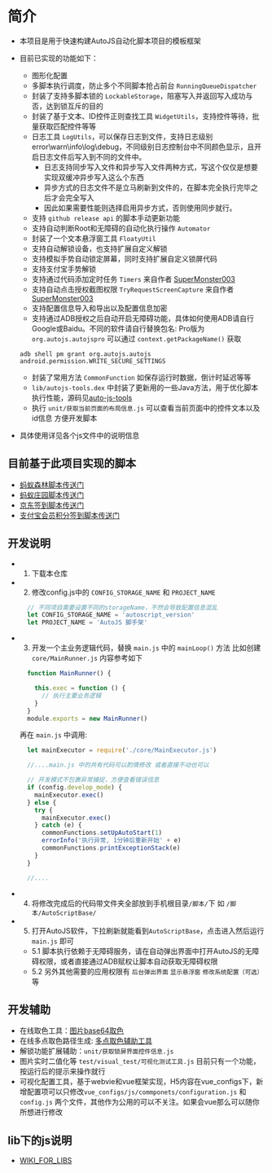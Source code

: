 # 简介

- 本项目是用于快速构建AutoJS自动化脚本项目的模板框架
- 目前已实现的功能如下：
  - 图形化配置
  - 多脚本执行调度，防止多个不同脚本抢占前台 `RunningQueueDispatcher`
  - 封装了支持多脚本锁的 `LockableStorage`，阻塞写入并返回写入成功与否，达到锁互斥的目的
  - 封装了基于文本、ID控件正则查找工具 `WidgetUtils`，支持控件等待，批量获取匹配控件等等
  - 日志工具 `LogUtils`，可以保存日志到文件，支持日志级别 error\warn\info\log\debug，不同级别日志控制台中不同颜色显示，且开启日志文件后写入到不同的文件中。
    - 日志支持同步写入文件和异步写入文件两种方式，写这个仅仅是想要实现双缓冲异步写入这么个东西
    - 异步方式的日志文件不是立马刷新到文件的，在脚本完全执行完毕之后才会完全写入
    - 因此如果需要性能则选择启用异步方式，否则使用同步就行。
  - 支持 `github release api` 的脚本手动更新功能
  - 支持自动判断Root和无障碍的自动化执行操作 `Automator`
  - 封装了一个文本悬浮窗工具 `FloatyUtil`
  - 支持自动解锁设备，也支持扩展自定义解锁
  - 支持模拟手势自动锁定屏幕，同时支持扩展自定义锁屏代码
  - 支持支付宝手势解锁
  - 支持通过代码添加定时任务 `Timers` 来自作者 [SuperMonster003](https://github.com/SuperMonster003)
  - 支持自动点击授权截图权限 `TryRequestScreenCapture` 来自作者 [SuperMonster003](https://github.com/SuperMonster003)
  - 支持配置信息导入和导出以及配置信息加密
  - 支持通过ADB授权之后自动开启无障碍功能，具体如何使用ADB请自行Google或Baidu。不同的软件请自行替换包名: Pro版为 `org.autojs.autojspro` 可以通过 `context.getPackageName()` 获取

  ```shell
  adb shell pm grant org.autojs.autojs android.permission.WRITE_SECURE_SETTINGS
  ```

  - 封装了常用方法 `CommonFunction` 如保存运行时数据，倒计时延迟等等
  - `lib/autojs-tools.dex` 中封装了更新用的一些Java方法，用于优化脚本执行性能，源码见[auto-js-tools](https://github.com/TonyJiangWJ/auto-js-tools)
  - 执行 `unit/获取当前页面的布局信息.js` 可以查看当前页面中的控件文本以及id信息 方便开发脚本
- 具体使用详见各个js文件中的说明信息

## 目前基于此项目实现的脚本

- [蚂蚁森林脚本传送门](https://github.com/TonyJiangWJ/Ant-Forest)
- [蚂蚁庄园脚本传送门](https://github.com/TonyJiangWJ/Ant-Manor)
- [京东签到脚本传送门](https://github.com/TonyJiangWJ/JingDongBeans)
- [支付宝会员积分签到脚本传送门](https://github.com/TonyJiangWJ/Alipay-Credits)

## 开发说明

- 1. 下载本仓库
- 2. 修改config.js中的 `CONFIG_STORAGE_NAME` 和 `PROJECT_NAME`

  ```javascript
    // 不同项目需要设置不同的storageName，不然会导致配置信息混乱
    let CONFIG_STORAGE_NAME = 'autoscript_version'
    let PROJECT_NAME = 'AutoJS 脚手架'
  ```

- 3. 开发一个主业务逻辑代码，替换 `main.js` 中的 `mainLoop()` 方法
  比如创建 `core/MainRunner.js` 内容参考如下

  ```javascript
    function MainRunner() {

      this.exec = function () {
        // 执行主要业务逻辑
      }
    }
    module.exports = new MainRunner()
  ```

  再在 `main.js` 中调用:

  ```javascript
    let mainExecutor = require('./core/MainExecutor.js')

    //....main.js 中的共有代码可以酌情修改 或者直接不动也可以

    // 开发模式不包裹异常捕捉，方便查看错误信息
    if (config.develop_mode) {
      mainExecutor.exec()
    } else {
      try {
        mainExecutor.exec()
      } catch (e) {
        commonFunctions.setUpAutoStart(1)
        errorInfo('执行异常, 1分钟后重新开始' + e)
        commonFunctions.printExceptionStack(e)
      }
    }

    //....

  ```

- 4. 将修改完成后的代码带文件夹全部放到手机根目录`/脚本/`下 如 `/脚本/AutoScriptBase/`
- 5. 打开AutoJS软件，下拉刷新就能看到`AutoScriptBase`，点击进入然后运行 `main.js` 即可
  - 5.1 脚本执行依赖于无障碍服务，请在自动弹出界面中打开AutoJS的无障碍权限，或者直接通过ADB赋权让脚本自动获取无障碍权限
  - 5.2 另外其他需要的应用权限有 `后台弹出界面` `显示悬浮窗` `修改系统配置（可选）` 等

## 开发辅助

- 在线取色工具：[图片base64取色](https://tonyjiangwj.gitee.io/statics/pic_base64.html)
- 在线多点取色路径生成: [多点取色辅助工具](https://tonyjiangwj.gitee.io/statics/multi_color_assist.html)
- 解锁功能扩展辅助：`unit/获取锁屏界面控件信息.js`
- 图片实时二值化等 `test/visual_test/可视化测试工具.js` 目前只有一个功能，按运行后的提示来操作就行
- 可视化配置工具，基于webvie和vue框架实现，H5内容在vue_configs下，新增配置项可以只修改`vue_configs/js/commponets/configuration.js` 和 `config.js` 两个文件，其他作为公用的可以不关注。如果会vue那么可以随你所想进行修改

## lib下的js说明

- [WIKI_FOR_LIBS](./resources/doc/WIKI_FOR_LIBS.md)
